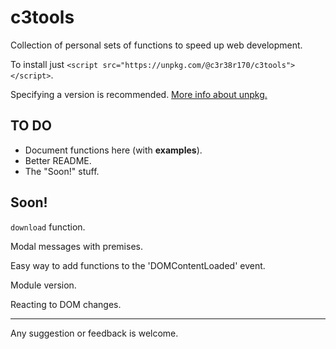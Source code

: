 # c3tools
Collection of personal sets of functions to speed up web development.

To install just `<script src="https://unpkg.com/@c3r38r170/c3tools"></script>`.

Specifying a version is recommended. [More info about unpkg.](https://unpkg.com/)

## TO DO
- Document functions here (with **examples**).
- Better README.
- The "Soon!" stuff.

## Soon!
`download` function.

Modal messages with premises.

Easy way to add functions to the 'DOMContentLoaded' event.

Module version.

Reacting to DOM changes.

---
Any suggestion or feedback is welcome.